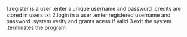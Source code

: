 1.register is a user 
.enter a unique username and password
.credits are stored in users txt
2.login in a user
.enter registered username and password
.system verify and grants acess if valid
3.exit the system
.terminates the program
